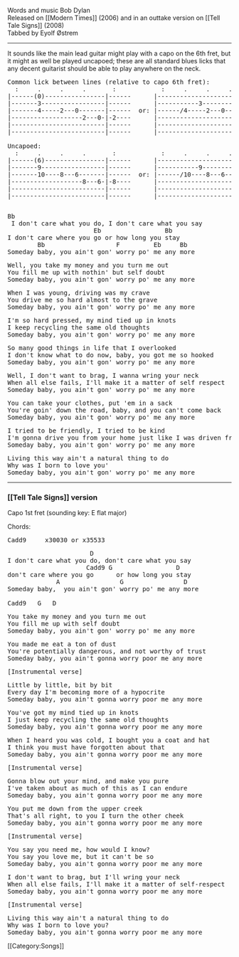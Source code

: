 Words and music Bob Dylan<br>
Released on [[Modern Times]] (2006) and
in an outtake version on [[Tell Tale Signs]] (2008)<br>
Tabbed by Eyolf Østrem

----
It sounds like the main lead guitar might play with a capo on the 6th fret, but it might as well be played uncapoed; these are all standard blues licks that any decent guitarist should be able to play anywhere on the neck.

<pre>
Common lick between lines (relative to capo 6th fret):          
  :     .     .     .       :            :     .     .     .       :   
|------(0)----------------|------      |--------------------------|-----
|-------3-----------------|------      |-----------3--------------|-----
|-------4-----2---0-------|------  or: |------/4-----2---0--------|-----
|-------------------2---0-|-2----      |--------------------2---0-|-2---
|-------------------------|------      |--------------------------|-----
|-------------------------|------      |--------------------------|-----

Uncapoed:
  :     .     .     .       :            :     .     .     .       :   
|------(6)----------------|------      |--------------------------|-----
|-------9-----------------|------      |-----------9--------------|-----
|-------10----8---6-------|------  or: |------/10----8---6--------|-----
|-------------------8---6-|-8----      |--------------------8---6-|-8---
|-------------------------|------      |--------------------------|-----
|-------------------------|------      |--------------------------|-----

</pre>
<pre>
Bb
 I don't care what you do, I don't care what you say
                       Eb                 Bb
I don't care where you go or how long you stay
        Bb                   F         Eb     Bb
Someday baby, you ain't gon' worry po' me any more
</pre>
<pre>
Well, you take my money and you turn me out
You fill me up with nothin' but self doubt
Someday baby, you ain't gon' worry po' me any more
</pre>
<pre>
When I was young, driving was my crave
You drive me so hard almost to the grave
Someday baby, you ain't gon' worry po' me any more
</pre>
<pre>
I'm so hard pressed, my mind tied up in knots
I keep recycling the same old thoughts
Someday baby, you ain't gon' worry po' me any more
</pre>
<pre>
So many good things in life that I overlooked
I don't know what to do now, baby, you got me so hooked
Someday baby, you ain't gon' worry po' me any more
</pre>
<pre>
Well, I don't want to brag, I wanna wring your neck
When all else fails, I'll make it a matter of self respect
Someday baby, you ain't gon' worry po' me any more
</pre>
<pre>
You can take your clothes, put 'em in a sack
You're goin' down the road, baby, and you can't come back
Someday baby, you ain't gon' worry po' me any more
</pre>
<pre>
I tried to be friendly, I tried to be kind
I'm gonna drive you from your home just like I was driven from mine
Someday baby, you ain't gon' worry po' me any more
</pre>
<pre>
Living this way ain't a natural thing to do
Why was I born to love you'
Someday baby, you ain't gon' worry po' me any more
</pre>

----
<h3 class="songversion">[[Tell Tale Signs]]
    version</h3>
Capo 1st fret (sounding key: E flat major)

Chords:

<pre>
Cadd9     x30030 or x35533
</pre>
<pre>
                      D            
I don't care what you do, don't care what you say
                     Cadd9 G                 D
don't care where you go      or how long you stay
             A                G                D
Someday baby,  you ain't gon' worry po' me any more

Cadd9   G   D
</pre>
<pre>
You take my money and you turn me out
You fill me up with self doubt
Someday baby, you ain't gon' worry po' me any more
</pre>
<pre>
You made me eat a ton of dust
You're potentially dangerous, and not worthy of trust
Someday baby, you ain't gonna worry poor me any more
</pre>
<pre>
[Instrumental verse]
</pre>
<pre>
Little by little, bit by bit
Every day I'm becoming more of a hypocrite
Someday baby, you ain't gonna worry poor me any more
</pre>
<pre>
You've got my mind tied up in knots
I just keep recycling the same old thoughts
Someday baby, you ain't gonna worry poor me any more
</pre>
<pre>
When I heard you was cold, I bought you a coat and hat
I think you must have forgotten about that
Someday baby, you ain't gonna worry poor me any more
</pre>
<pre>
[Instrumental verse]
</pre>
<pre>
Gonna blow out your mind, and make you pure
I've taken about as much of this as I can endure
Someday baby, you ain't gonna worry poor me any more
</pre>
<pre>
You put me down from the upper creek
That's all right, to you I turn the other cheek
Someday baby, you ain't gonna worry poor me any more
</pre>
<pre>
[Instrumental verse]
</pre>
<pre>
You say you need me, how would I know?
You say you love me, but it can't be so
Someday baby, you ain't gonna worry poor me any more
</pre>
<pre>
I don't want to brag, but I'll wring your neck
When all else fails, I'll make it a matter of self-respect
Someday baby, you ain't gonna worry poor me any more
</pre>
<pre>
[Instrumental verse]
</pre>
<pre>
Living this way ain't a natural thing to do
Why was I born to love you?
Someday baby, you ain't gonna worry poor me any more
</pre>

[[Category:Songs]]